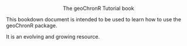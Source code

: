<p align="center">
   The geoChronR Tutorial book 
</p>


This bookdown document is intended to be used to learn how to use the geoChronR package. 

It is an evolving and growing resource. 



